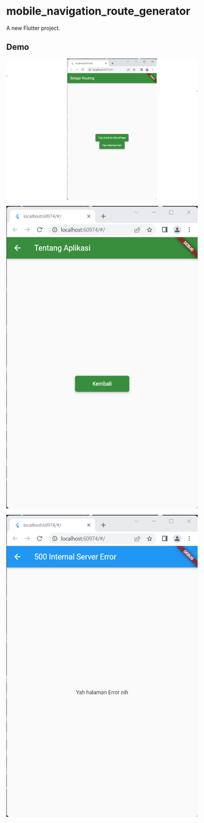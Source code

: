 # mobile_navigation_route_generator

A new Flutter project.

## Demo


![alt text](https://github.com/MasSahal/mobile-navigation-route-generator/blob/main/assets/home.png?raw=true)

![alt text](https://github.com/MasSahal/mobile-navigation-route-generator/blob/main/assets/about.png?raw=true)

![alt text](https://github.com/MasSahal/mobile-navigation-route-generator/blob/main/assets/error.png?raw=true)

